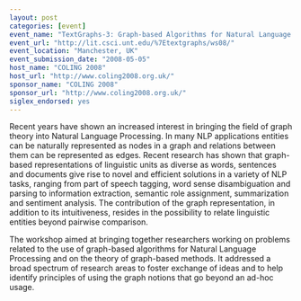 ```yaml
---
layout: post
categories: [event]
event_name: "TextGraphs-3: Graph-based Algorithms for Natural Language Processing"
event_url: "http://lit.csci.unt.edu/%7Etextgraphs/ws08/"
event_location: "Manchester, UK"
event_submission_date: "2008-05-05"
host_name: "COLING 2008"
host_url: "http://www.coling2008.org.uk/"
sponsor_name: "COLING 2008"
sponsor_url: "http://www.coling2008.org.uk/"
siglex_endorsed: yes
---
```

Recent years have shown an increased interest in bringing the field of graph theory into Natural Language Processing. In many NLP applications entities can be naturally represented as nodes in a graph and relations between them can be represented as edges. Recent research has shown that graph-based representations of linguistic units as diverse as words, sentences and documents give rise to novel
and efficient solutions in a variety of NLP tasks, ranging from part of speech tagging, word sense disambiguation and parsing to information extraction, semantic role assignment, summarization and sentiment analysis. The contribution of the graph representation, in addition to its intuitiveness, resides in the possibility to relate linguistic entities beyond pairwise comparison.

The workshop aimed at bringing together researchers working on problems related to the use of graph-based algorithms for Natural Language Processing and on the theory of graph-based methods. It addressed a broad spectrum of research areas to foster exchange of ideas and to help identify principles of using the graph notions that go beyond an ad-hoc usage.